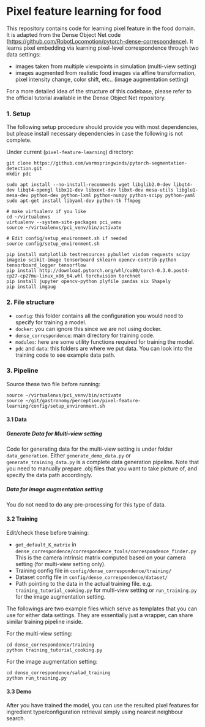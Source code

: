 
# Pixel feature learning for food
This repository contains code for learning pixel feature in the food domain. It is adapted from the Dense Object Net code (https://github.com/RobotLocomotion/pytorch-dense-correspondence). It learns pixel embedding via learning pixel-level correspondence through two data settings:
- images taken from multiple viewpoints in simulation (multi-view setting)
- images augmented from realistic food images via affine transformation, pixel intensity change, color shift, etc.. (image augmentation setting)

For a more detailed idea of the structure of this codebase, please refer to the official tutorial available in the Dense Object Net repository.

### 1. Setup
The following setup procedure should provide you with most dependencies, but please install necessary dependencies in case the following is not complete.

Under current (```pixel-feature-learning```) directory:
```
git clone https://github.com/warmspringwinds/pytorch-segmentation-detection.git
mkdir pdc

sudo apt install --no-install-recommends wget libglib2.0-dev libqt4-dev libqt4-opengl libx11-dev libxext-dev libxt-dev mesa-utils libglu1-mesa-dev python-dev python-lxml python-numpy python-scipy python-yaml
sudo apt-get install libyaml-dev python-tk ffmpeg

# make virtualenv if you like
cd ~/virtualenvs
virtualenv --system-site-packages pci_venv 
source ~/virtualenvs/pci_venv/bin/activate

# Edit config/setup_environment.sh if needed
source config/setup_environment.sh

pip install matplotlib testresources pybullet visdom requests scipy imageio scikit-image tensorboard sklearn opencv-contrib-python tensorboard_logger tensorflow
pip install http://download.pytorch.org/whl/cu80/torch-0.3.0.post4-cp27-cp27mu-linux_x86_64.whl torchvision torchnet 
pip install jupyter opencv-python plyfile pandas six Shapely
pip install imgaug 
```

### 2. File structure
- ```config```: this folder contains all the configuration you would need to specify for training a model.
- ```docker```: you can ignore this since we are not using docker.
- ```dense_correspondence```: main directory for training code.
- ```modules```: here are some utility functions required for training the model.
- ```pdc``` and ```data```: this folders are where we put data. You can look into the training code to see example data path.


### 3. Pipeline
Source these two file before running:
```
source ~/virtualenvs/pci_venv/bin/activate
source ~/git/gastronomy/perception/pixel-feature-learning/config/setup_environment.sh
```

#### 3.1 Data

##### Generate Data for Multi-view setting
Code for generating data for the multi-view setting is under folder ```data_generation```. Either ```generate_demo_data.py``` or ```generate_training_data.py``` is a complete data generation pipeline. Note that you need to manually prepare .obj files that you want to take picture of, and specify the data path accordingly.

##### Data for image augmentation setting
You do not need to do any pre-processing for this type of data.

#### 3.2 Training
Edit/check these before training:
* ```get_default_K_matrix``` in ```dense_correspondence/correspondence_tools/correspondence_finder.py``` This is the camera intrinsic matrix computed based on your camera setting (for multi-view setting only).
* Training config file in ```config/dense_correspondence/training/```
* Dataset config file in ```config/dense_correspondence/dataset/```
* Path pointing to the data in the actual training file. e.g. ```training_tutorial_cooking.py``` for multi-view setting or ```run_training.py``` for the image augmentation setting.

The followings are two example files which serve as templates that you can use for either data settings. They are essentially just a wrapper, can share similar training pipeline inside.

For the multi-view setting:
```
cd dense_correspondence/training
python training_tutorial_cooking.py
```

For the image augmentation setting:
```
cd dense_correspondence/salad_training
python run_training.py
```

#### 3.3 Demo
After you have trained the model, you can use the resulted pixel features for ingredient type/configuration retrieval simply using nearest neighbour search.
